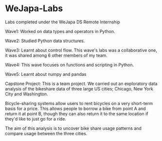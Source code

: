 # WeJapa-Labs
Labs completed under the WeJapa DS Remote Internship

Wave1: Worked on data types and operators in Python.

Wave2: Studied Python data structures.

Wave3: Learnt about control flow. This wave's labs was a collaborative one, it was shared among 6 other members of my team.

Wave4: This wave focuses on  functions and scripting in Python.

Wave5: Learnt about numpy and pandas

Capstone Project: This is a team project. We carried out an exploratory data analysis of the bikeshare data of three large US cities; Chicago, New York City and Washington.

Bicycle-sharing systems allow users to rent bicycles on a very short-term basis for a price. This allows people to borrow a bike from point A and return it at point B, though they can also return it to the same location if they'd like to just go for a ride.

The aim of this analysis is to uncover bike share usage patterns and compare usage between the three cities.
